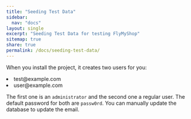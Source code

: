 ```yaml
---
title: "Seeding Test Data"
sidebar:
  nav: "docs"
layout: single
excerpt: "Seeding Test Data for testing FlyMyShop"
sitemap: true
share: true
permalink: /docs/seeding-test-data/
---
```



When you install the project, it creates two users for you:

<li>test@example.com</li>
<li>user@example.com</li>


The first one is an `administrator` and the second one a regular user. The default password for both are `passw0rd`.
You can manually update the database to update the email.